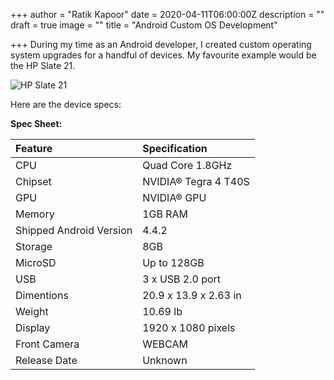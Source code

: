 +++
author = "Ratik Kapoor"
date = 2020-04-11T06:00:00Z
description = ""
draft = true
image = ""
title = "Android Custom OS Development"

+++
During my time as an Android developer, I created custom operating system upgrades for a handful of devices. My favourite example would be the HP Slate 21.

![HP Slate 21](https://c2.staticflickr.com/8/7420/9121467331_7a4a862163_b.jpg "HP Slate 21")

<centered>Here are the device specs:</centered>

**Spec Sheet:**

| Feature | Specification |
| :--- | :--- |
| CPU | Quad Core 1.8GHz |
| Chipset | NVIDIA® Tegra 4 T40S |
| GPU | NVIDIA® GPU |
| Memory | 1GB RAM |
| Shipped Android Version | 4.4.2 |
| Storage | 8GB |
| MicroSD | Up to 128GB |
| USB | 3 x USB 2.0 port |
| Dimentions | 20.9 x 13.9 x 2.63 in |
| Weight | 10.69 lb |
| Display | 1920 x 1080 pixels |
| Front Camera | WEBCAM |
| Release Date | Unknown |
